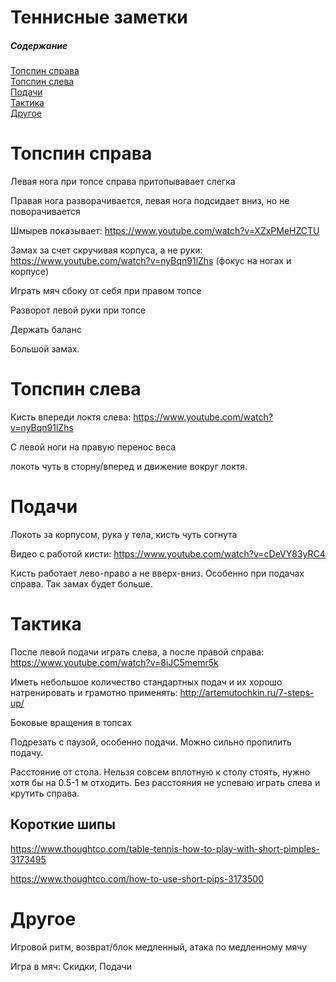# Теннисные заметки

##### Содержание  
[Топспин справа](#forehand_tops)  
[Топспин слева](#backhand_tops)  
[Подачи](#services)  
[Тактика](#tactics)  
[Другое](#other)

<a name="forehand_tops"/>

# Топспин справа
Левая нога при топсе справа притопывавает слегка

Правая нога разворачивается, левая нога подсидает вниз, но не поворачивается

Шмырев показывает: https://www.youtube.com/watch?v=XZxPMeHZCTU

Замах за счет скручивая корпуса, а не руки: https://www.youtube.com/watch?v=nyBqn91lZhs (фокус на ногах и корпусе)

Играть мяч сбоку от себя при правом топсе

Разворот левой руки при топсе

Держать баланс

Большой замах.

<a name="backhand_tops"/>

# Топспин слева
Кисть впереди локтя слева: https://www.youtube.com/watch?v=nyBqn91lZhs

С левой ноги на правую перенос веса

локоть чуть в сторну/вперед и движение вокруг локтя.

<a name="services"/>

# Подачи
Локоть за корпусом, рука у тела, кисть чуть согнута

Видео с работой кисти: https://www.youtube.com/watch?v=cDeVY83yRC4

Кисть работает лево-право а не вверх-вниз. Особенно при подачах справа. Так замах будет больше.

<a name="tactics"/>

# Тактика
После левой подачи играть слева, а после правой справа: https://www.youtube.com/watch?v=8iJC5memr5k

Иметь небольшое количество стандартных подач и их хорошо натренировать и грамотно применять: http://artemutochkin.ru/7-steps-up/

Боковые вращения в топсах

Подрезать с паузой, особенно подачи. Можно сильно пропилить подачу.

Расстояние от стола. Нельзя совсем вплотную к столу стоять, нужно хотя бы на 0.5-1 м отходить. Без расстояния не успеваю играть слева и крутить справа.

## Короткие шипы
https://www.thoughtco.com/table-tennis-how-to-play-with-short-pimples-3173495

https://www.thoughtco.com/how-to-use-short-pips-3173500

<a name="other"/>

# Другое
Игровой ритм, возврат/блок медленный, атака по медленному мячу

Игра в мяч: Скидки, Подачи

